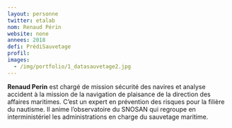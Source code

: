 ```yaml
---
layout: personne
twitter: etalab
nom: Renaud Périn
website: none
annees: 2018
defi: PrédiSauvetage
profil: 
images:
  - /img/portfolio/1_datasauvetage2.jpg
---
```


**Renaud Perin** est chargé de mission sécurité des navires et analyse
accident à la mission de la navigation de plaisance de la direction
des affaires maritimes. C’est un expert en prévention des risques pour
la filière du nautisme. Il anime l’observatoire du SNOSAN qui regroupe
en interministériel les administrations en charge du sauvetage
maritime.
